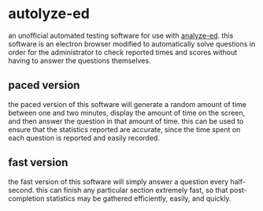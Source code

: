 # autolyze-ed
an unofficial automated testing software for use with [analyze-ed](http://analyze-ed.com). this software is an electron browser modified to automatically solve questions in order for the administrator to check reported times and scores without having to answer the questions themselves.


## paced version
the paced version of this software will generate a random amount of time between one and two minutes, display the amount of time on the screen, and then answer the question in that amount of time. this can be used to ensure that the statistics reported are accurate, since the time spent on each question is reported and easily recorded.

## fast version
the fast version of this software will simply answer a question every half-second. this can finish any particular section extremely fast, so that post-completion statistics may be gathered efficiently, easily, and quickly.